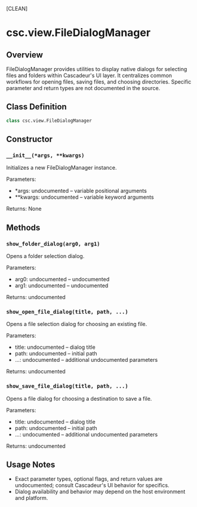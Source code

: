 [CLEAN]

# csc.view.FileDialogManager

## Overview
FileDialogManager provides utilities to display native dialogs for selecting files and folders within Cascadeur's UI layer. It centralizes common workflows for opening files, saving files, and choosing directories. Specific parameter and return types are not documented in the source.

## Class Definition
```python
class csc.view.FileDialogManager
```

## Constructor

### `__init__(*args, **kwargs)`
Initializes a new FileDialogManager instance.

Parameters:
- *args: undocumented – variable positional arguments
- **kwargs: undocumented – variable keyword arguments

Returns: None

## Methods

### `show_folder_dialog(arg0, arg1)`
Opens a folder selection dialog.

Parameters:
- arg0: undocumented – undocumented
- arg1: undocumented – undocumented

Returns: undocumented

### `show_open_file_dialog(title, path, ...)`
Opens a file selection dialog for choosing an existing file.

Parameters:
- title: undocumented – dialog title
- path: undocumented – initial path
- ...: undocumented – additional undocumented parameters

Returns: undocumented

### `show_save_file_dialog(title, path, ...)`
Opens a file dialog for choosing a destination to save a file.

Parameters:
- title: undocumented – dialog title
- path: undocumented – initial path
- ...: undocumented – additional undocumented parameters

Returns: undocumented

## Usage Notes
- Exact parameter types, optional flags, and return values are undocumented; consult Cascadeur's UI behavior for specifics.
- Dialog availability and behavior may depend on the host environment and platform.

